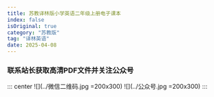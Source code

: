 ```yaml
---
title: 苏教译林版小学英语二年级上册电子课本
index: false
isOriginal: true
category: "苏教版"
tag: "译林英语"
date: 2025-04-08
---
```



### 联系站长获取高清PDF文件并关注公众号
::: center
![](../微信二维码.jpg =200x300)
![](../公众号.jpg =200x300)
:::
